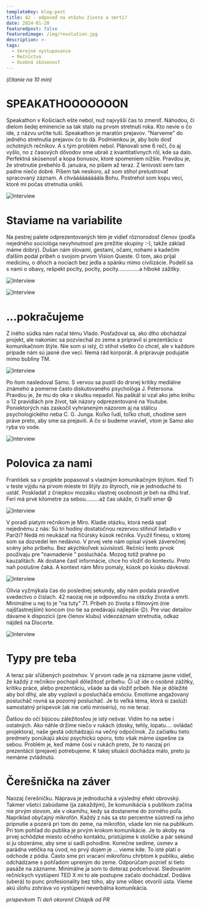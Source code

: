 ```yaml
---
templateKey: blog-post
title: 42 - odpoveď na otázku života a smrti?
date: 2024-01-20
featuredpost: false
featuredimage: /img/revolution.jpg
description: >-
tags:
  - Verejné vystupovanie
  - Rečníctvo
  - Osobná skúsenosť
---
```


*(čítanie na 10 min)*

# SPEAKATHOOOOOOON

Speakathon v Košiciach ešte nebol, nuž najvyšší čas to zmeniť. Náhodou, či dielom šedej eminencie sa tak stalo na prvom stretnutí roka.
Kto nevie o čo ide, z názvu určite tuší. Speakathon je maratón prejavov. "Narveme" do jedného stretnutia prejavov čo to dá. Podmienkou
je, aby bolo dosť ochotných rečníkov. A s tým problém nebol. Plánovali sme 6 rečí, čo aj vyšlo, no z časových dôvodov sme ubrali z
kvantitatívnych rôl, kde sa dalo. Perfektná skúsenosť a kopa bonusov, ktoré spomeniem nižšie. Pravdou je, že stretnutie prebehlo 8. januára,
no píšem až teraz. Z lenivosti sem tam padne niečo dobré. Píšem tak neskoro, až som stihol prelustrovať spracovaný záznam. A chvááááááááála
Bohu. Postrehol som kopu vecí, ktoré mi počas stretnutia unikli.

![Interview](/)

# Staviame na variabilite

Na pestrej palete odprezentovaných tém je vidieť rôznorodosť členov (podľa nejedného sociológa nevyhnutnosť pre prežitie skupiny :-), takže
základ máme dobrý). Dušan nám slovami, gestami, očami, nohami a kadečím ďalším podal príbeh o svojom prvom Vision Queste. O tom, ako prijal
medicínu, o dňoch a nociach bez jedla a spánku mimo civilizácie. Podelil sa s nami o obavy, rešpekt pocity, pocity, pocity..............a
hlboké zážitky.

![Interview](/)

![Interview](/)

# ...pokračujeme

 Z iného súdka nám načal tému Vlado. Posťažoval sa, ako dlho obchádzal projekt, ale nakoniec sa pozviechal zo zeme a pripravil si prezentáciu o
komunikačnom štýle. Nie som si istý, či stihol všetko čo chcel, ale v každom prípade nám sú jasné dve veci. Nemá rád korporát. A pripravuje
podujatie mimo bubliny TM.

![Interview](/)

Po ňom nasledoval Samo. S vervou sa pustil do drsnej kritiky mediálne známeho a pomerne často diskutovaného psychológa J. Petersona. Pravdou je,
že mu do oka v skutku nepadol. Na paškál si vzal ako jeho knihu o 12 pravidlách pre život, tak názory odprezentované na Youtube. Poniektorých nás
zaskočil vyhraneným názorom aj na stálicu psychologického neba C. G. Junga. Koľko ľudí, toľko chutí, chodíme sem práve preto, aby sme sa prejavili.
A čo si budeme vravieť, vtom je Samo ako ryba vo vode.

![Interview](/)

# Polovica za nami

 František sa v projekte popasoval s vlastným komunikačným štýlom. Keď Ti v teste výjdu na prvom mieste tri štýly zo štyroch, nie je jednoduché to
ustáť. Poskladať z čriepkov mozaiku vlastnej osobnosti je beh na dlhú trať. Feri má prvé kilometre za sebou.........až čas ukáže, či trafil smer 😄

![Interview](/)

V poradí piatym rečníkom je Miro. Kladie otázku, ktorá nedá spať nejednému z nás: Sú tri hodiny dostatočnou rezervou stihnúť lietadlo v Paríži? Nedá
mi neukázať na fičúrsky kúsok rečníka. Využil finesu, o ktorej som sa dozvedel len nedávno. V prvej vete nám opísal výsek záverečnej scény jeho príbehu.
Bez akýchkoľvek súvislostí. Rečníci tento prvok používaju pre "navnadenie " poslucháča. Mozog totiž prahne po kauzalitách. Ak dostane časť informácie,
chce ho vložiť do kontextu. Preto naň poslušne čaká. A kontext nám Miro pomaly, kúsok po kúsku dávkoval.

![Interview](/)

Olívia vyžmýkala čas do poslednej sekundy, aby nám podala pravdivé svedectvo o číslach. 42 naozaj nie je odpoveďou na otázky života a smrti. Minimálne
u nej to je "na tuty" 71. Príbeh zo života s filmovým (nie najšťastnejším) koncom (no tie sa predávajú najlepšie 😉). Pre viac detailov dávame k
dispozícii (pre členov klubu) videozáznam stretnutia, odkaz nájdeš na Discorte.

![Interview](/)

# Typy pre teba

A teraz pár sľúbených postrehov. V prvom rade je na zázname jasne vidieť, že každý z rečníkov pochopil dôležitosť príbehu. Či už ide o osobné zážitky,
kritiku práce, alebo prezentáciu, všade sa dá vložiť príbeh. Nie je dôležité aby bol dlhý, ale aby vyplavil u poslucháča emóciu. Emotívne angažovaný
poslucháč rovná sa pozorný poslucháč. Je to veľká téma, ktorá si zaslúži samostatný príspevok (ak nie celú minisériu), no nie teraz.

Ďalšou do očí bijúcou záležitosťou je istý nešvar. Vidím ho na sebe i ostatných. Ako náhle držíme niečo v rukách (dosky, tehly, lopatu.... ovládač
projektora), naše gestá odchádzajú na večný odpočinok. Zo začiatku tieto predmety ponúkajú akúsi psychickú oporu, toto však máme úspešne za sebou.
Problém je, keď máme čosi v rukách preto, že to naozaj pri prezentácii (prejave) potrebujeme. K takej situácii dochádza málo, preto ju nemáme zvládnutú.

# Čerešnička na záver

Naozaj čerešničku. Náprava je jednoduchá a výsledný efekt obrovský. Takmer všetci zabúdame (ja zakaždým), že komunikácia s publikom začína nie
prvým slovom, ale v okamihu, kedy sa dostaneme do zorného poľa. Napríklad obyčajný mikrofón. Každý z nás sa sto percentne sústredí na jeho pripnutie
a pozerá pri tom do zeme, na mikrofón, všade len nie na publikum. Pri tom pohľad do publika je prvým krokom komunikácie. Je to akoby na prvej schôdzke
miesto očného kontaktu, pristúpime k stoličke a pár sekúnd si ju obzeráme, aby sme si sadli pohodlne. Konečne sedíme, úsmev a parádna vetička na úvod,
no prvý dojem je ... vieme kde. To isté platí o odchode z pódia. Často sme pri vracaní mikrofónu chrbtom k publiku, alebo odchádzame s pohľadom upreným
do zeme. Odporúčam pozrieť si tieto pasáže na zázname. Minimálne ja som to doteraz podceňoval. Sledovaním rečníckych vystúpení TED X mi to ale postupne
začalo dochádzať. Dodáva (uberá) to punc profesionality bez toho, aby sme vôbec otvorili ústa. Vieme akú úlohu zohráva vo vystúpení neverbálna komunikácia.

*príspevkom Ti deň okorenil Chlapík od PR*
